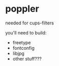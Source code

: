 # poppler

needed for cups-filters

you'll need to build:

  - freetype 
  - fontconfig
  - libjpg
  - other stuff???
